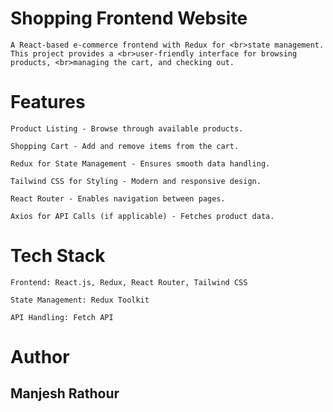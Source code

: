 <h1>Shopping Frontend Website</h1 >

    A React-based e-commerce frontend with Redux for <br>state management. This project provides a <br>user-friendly interface for browsing products, <br>managing the cart, and checking out.


 <h1>Features</h1>

    Product Listing - Browse through available products.

    Shopping Cart - Add and remove items from the cart.

    Redux for State Management - Ensures smooth data handling.

    Tailwind CSS for Styling - Modern and responsive design.

    React Router - Enables navigation between pages.

    Axios for API Calls (if applicable) - Fetches product data.

 <h1>Tech Stack</h1>

    Frontend: React.js, Redux, React Router, Tailwind CSS

    State Management: Redux Toolkit

    API Handling: Fetch API

<h1>Author</h1 >
    <h2>Manjesh Rathour</h2>